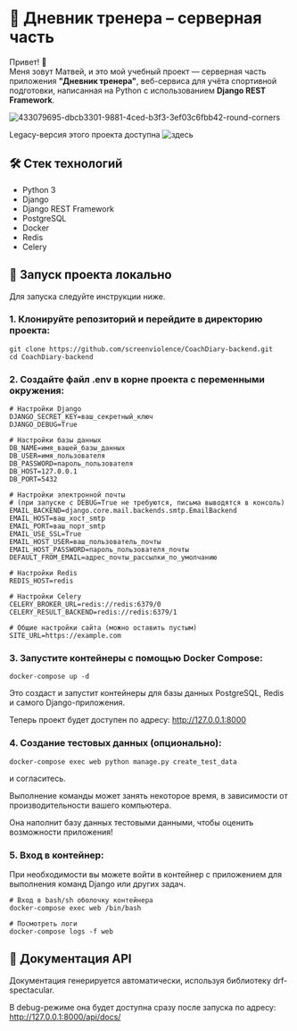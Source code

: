 # 📘 Дневник тренера – серверная часть

Привет! 👋  
Меня зовут Матвей, и это мой учебный проект — серверная часть приложения **"Дневник тренера"**, веб-сервиса для учёта спортивной подготовки, написанная на Python с использованием **Django REST Framework**.

![433079695-dbcb3301-9881-4ced-b3f3-3ef03c6fbb42-round-corners](https://github.com/user-attachments/assets/bf4a6265-dc1b-43cd-b7c5-2a95cc311e03)

Legacy-версия этого проекта доступна ![здесь](https://github.com/screenviolence/coachdiary)

## 🛠️ Стек технологий

- Python 3
- Django
- Django REST Framework
- PostgreSQL
- Docker
- Redis
- Celery

## 🚀 Запуск проекта локально

Для запуска следуйте инструкции ниже.

### 1. Клонируйте репозиторий и перейдите в директорию проекта:

```
git clone https://github.com/screenviolence/CoachDiary-backend.git
cd CoachDiary-backend
```
### 2. Создайте файл .env в корне проекта с переменными окружения:
```
# Настройки Django
DJANGO_SECRET_KEY=ваш_секретный_ключ
DJANGO_DEBUG=True

# Настройки базы данных
DB_NAME=имя_вашей_базы_данных
DB_USER=имя_пользователя
DB_PASSWORD=пароль_пользователя
DB_HOST=127.0.0.1
DB_PORT=5432

# Настройки электронной почты
# (при запуске с DEBUG=True не требуются, письма выводятся в консоль)
EMAIL_BACKEND=django.core.mail.backends.smtp.EmailBackend
EMAIL_HOST=ваш_хост_smtp
EMAIL_PORT=ваш_порт_smtp
EMAIL_USE_SSL=True
EMAIL_HOST_USER=ваш_пользователь_почты
EMAIL_HOST_PASSWORD=пароль_пользователя_почты
DEFAULT_FROM_EMAIL=адрес_почты_рассылки_по_умолчанию

# Настройки Redis
REDIS_HOST=redis

# Настройки Celery
CELERY_BROKER_URL=redis://redis:6379/0
CELERY_RESULT_BACKEND=redis://redis:6379/1

# Общие настройки сайта (можно оставить пустым)
SITE_URL=https://example.com
```

### 3. Запустите контейнеры с помощью Docker Сompose:
```
docker-compose up -d
```
Это создаст и запустит контейнеры для базы данных PostgreSQL, Redis и самого Django-приложения.

Теперь проект будет доступен по адресу: http://127.0.0.1:8000

### 4. Создание тестовых данных (опционально):
```
docker-compose exec web python manage.py create_test_data
```
и согласитесь.

Выполнение команды может занять некоторое время, в зависимости от производительности вашего компьютера.

Она наполнит базу данных тестовыми данными, чтобы оценить возможности приложения!

### 5. Вход в контейнер:
При необходимости вы можете войти в контейнер с приложением для выполнения команд Django или других задач.
```
# Вход в bash/sh оболочку контейнера
docker-compose exec web /bin/bash

# Посмотреть логи
docker-compose logs -f web
```

## 📖 Документация API
Документация генерируется автоматически, используя библиотеку drf-spectacular. 

В debug-режиме она будет доступна сразу после запуска по адресу: http://127.0.0.1:8000/api/docs/
